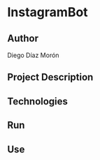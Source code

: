 # InstagramBot

## Author

Diego Díaz Morón

## Project Description

## Technologies

## Run

## Use
